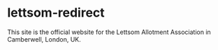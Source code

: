 # lettsom-redirect
This site is the official website for the Lettsom Allotment Association in Camberwell, London, UK.
